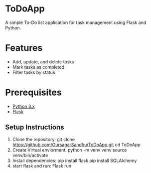 # ToDoApp
A simple To-Do list application for task management using Flask and Python.

# Features
- Add, update, and delete tasks
- Mark tasks as completed
- Filter tasks by status

# Prerequisites
- [Python 3.x](https://www.python.org/downloads/)
- [Flask](https://flask.palletsprojects.com/en/latest/)

## Setup Instructions

1. Clone the repository:
   git clone https://github.com/GursagarSandhu/ToDoApp.git
   cd ToDoApp
2. Create Virtual enviorment:
   python -m venv venv
   source venv/bin/activate
3. Install dependencies:
   pip install flask
   pip install SQLAlchemy
4. start flask and run:
   Flask run


